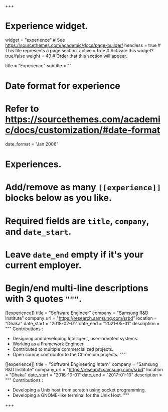+++
# Experience widget.
widget = "experience"  # See https://sourcethemes.com/academic/docs/page-builder/
headless = true  # This file represents a page section.
active = true  # Activate this widget? true/false
weight = 40  # Order that this section will appear.

title = "Experience"
subtitle = ""

# Date format for experience
#   Refer to https://sourcethemes.com/academic/docs/customization/#date-format
date_format = "Jan 2006"

# Experiences.
#   Add/remove as many `[[experience]]` blocks below as you like.
#   Required fields are `title`, `company`, and `date_start`.
#   Leave `date_end` empty if it's your current employer.
#   Begin/end multi-line descriptions with 3 quotes `"""`.
[[experience]]
  title = "Software Engineer"
  company = "Samsung R&D Institute"
  company_url = "https://research.samsung.com/srbd"
  location = "Dhaka"
  date_start = "2018-02-01"
  date_end = "2021-05-01"
  description = """
  Contributions :
  
  * Designing and developing Intelligent, user-oriented systems.
  * Working as a Framework Engineer.
  * Contributed to multiple commercialized projects.
  * Open source contributor to the Chromium projects.
  """

[[experience]]
  title = "Software Engineering Intern"
  company = "Samsung R&D Institute"
  company_url = "https://research.samsung.com/srbd"
  location = "Dhaka"
  date_start = "2016-10-01"
  date_end = "2017-01-10"
  description = """
  Contributions :

  * Developing a Unix host from scratch using socket programming.
  * Developing a GNOME-like terminal for the Unix Host.
  """

+++
